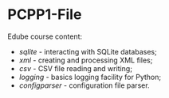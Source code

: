 # PCPP1-File

Edube course content:

* _sqlite_ - interacting with SQLite databases;
* _xml_ - creating and processing XML files;
* _csv_ - CSV file reading and writing;
* _logging_ - basics logging facility for Python;
* _configparser_ - configuration file parser.
